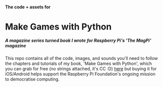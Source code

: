 #### The code + assets for 
# Make Games with Python
##### A magazine series turned book I wrote for Raspberry Pi's 'The MagPi' magazine

This repo contains all of the code, images, and sounds you'll need to follow the chapters and tutorials of my book, 'Make Games with Python', which you can grab for free (no strings attached, it's CC :D) [here](https://www.raspberrypi.org/magpi/issues/essentials-games-vol1/) but buying it for iOS/Android helps support the Raspberry Pi Foundation's ongoing mission to democratise computing.
